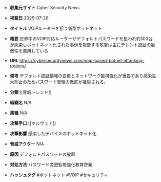 - **収集元サイト**
Cyber Security News

- **掲載日**
2025-07-26

- **タイトル**
VOIPルーターを狙う新型ボットネット

- **概要**
世界中のVOIP対応ルーターがデフォルトパスワードを狙われ約500台が感染しボットネット化された事例を報告する攻撃は主にテレント認証の脆弱性を悪用している

- **URL**
https://cybersecuritynews.com/voip-based-botnet-attacking-routers/

- **備考**
デフォルト認証情報の変更とネットワーク監視強化が重要であり感染拡大防止のためパスワード管理の徹底が推奨される。

- **分類**
[[脅威トレンド]]

- **組織名**
N/A

- **業種**
N/A

- **攻撃手口**
[[マルウェア]]

- **攻撃影響**
感染したデバイスのボットネット化

- **脅威アクター**
N/A

- **原因**
デフォルトパスワードの放置

- **対処方法**
パスワード変更監視強化教育啓発

- **ハッシュタグ**
#ボットネット #VOIP #セキュリティ
